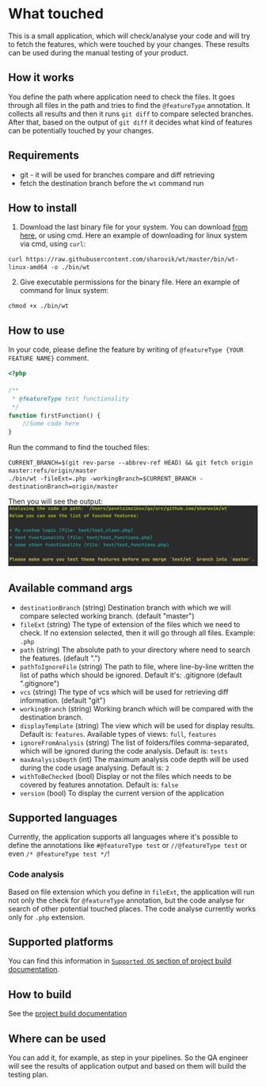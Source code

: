 # What touched
This is a small application, which will check/analyse your code and will try to fetch the features, which were touched by your changes. These results can be used during the manual testing of your product.

## How it works
You define the path where application need to check the files. It goes through all files in the path and tries to find the `@featureType` annotation. It collects all results and then it runs `git diff` to compare selected branches. After that, based on the output of `git diff` it decides what kind of features can be potentially touched by your changes.

## Requirements
- git - it will be used for branches compare and diff retrieving
- fetch the destination branch before the `wt` command run

## How to install
1. Download the last binary file for your system. You can download [from here](https://github.com/sharovik/wt/tree/master/bin), or using cmd. Here an example of downloading for linux system via cmd, using `curl`:
```
curl https://raw.githubusercontent.com/sharovik/wt/master/bin/wt-linux-amd64 -o ./bin/wt
```
2. Give executable permissions for the binary file. Here an example of command for linux system:
```
chmod +x ./bin/wt
```

## How to use
In your code, please define the feature by writing of `@featureType {YOUR FEATURE NAME}` comment.
```php
<?php

/**
 * @featureType test functionality
 */
function firstFunction() {
    //Some code here
}
```

Run the command to find the touched files:
```shell script
CURRENT_BRANCH=$(git rev-parse --abbrev-ref HEAD) && git fetch origin master:refs/origin/master
./bin/wt -fileExt=.php -workingBranch=$CURRENT_BRANCH -destinationBranch=origin/master
```

Then you will see the output:
![Small demo](documentation/images/demo-features.png)

## Available command args
- `destinationBranch` (string)
Destination branch with which we will compare selected working branch. (default "master")
- `fileExt` (string)
The type of extension of the files which we need to check. If no extension selected, then it will go through all files. Example: `.php`
- `path` (string)
The absolute path to your directory where need to search the features. (default ".")
- `pathToIgnoreFile` (string)
The path to file, where line-by-line written the list of paths which should be ignored. Default it's: .gitignore (default ".gitignore")
- `vcs` (string)
The type of vcs which will be used for retrieving diff information. (default "git")
- `workingBranch` (string)
Working branch which will be compared with the destination branch.
- `displayTemplate` (string)
The view which will be used for display results. Default is: `features`. Available types of views: `full`, `features`
- `ignoreFromAnalysis` (string)
The list of folders/files comma-separated, which will be ignored during the code analysis. Default is: `tests`
- `maxAnalysisDepth` (int)
The maximum analysis code depth will be used during the code usage analysing.  Default is: `2`
- `withToBeChecked` (bool)
Display or not the files which needs to be covered by features annotation. Default is: `false`
- `version` (bool)
To display the current version of the application

## Supported languages
Currently, the application supports all languages where it's possible to define the annotations like `#@featureType test` or `//@featureType test` or even `/* @featureType test */`!

### Code analysis
Based on file extension which you define in `fileExt`, the application will run not only the check for `@featureType` annotation, but the code analyse for search of other potential touched places.
The code analyse currently works only for `.php` extension.

## Supported platforms
You can find this information in [`Supported OS` section of project build documentation](documentation/build.md).

## How to build
See the [project build documentation](documentation/build.md)

## Where can be used
You can add it, for example, as step in your pipelines. So the QA engineer will see the results of application output and based on them will build the testing plan.
